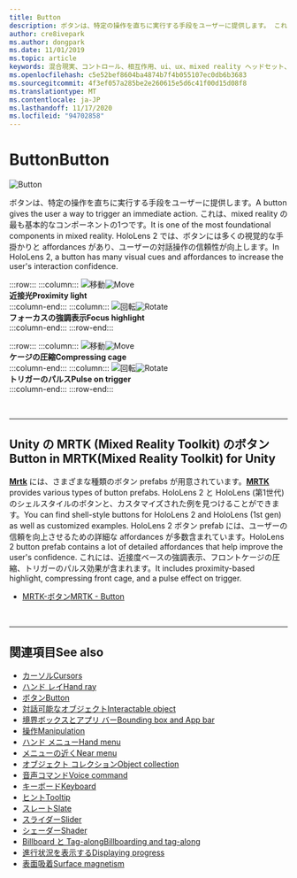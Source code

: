 ```yaml
---
title: Button
description: ボタンは、特定の操作を直ちに実行する手段をユーザーに提供します。 これは、mixed reality の最も基本的なコンポーネントの1つです。
author: cre8ivepark
ms.author: dongpark
ms.date: 11/01/2019
ms.topic: article
keywords: 混合現実、コントロール、相互作用、ui、ux、mixed reality ヘッドセット、windows mixed reality ヘッドセット、virtual reality ヘッドセット、HoloLens、MRTK、Mixed Reality Toolkit、ボタン
ms.openlocfilehash: c5e52bef8604ba4874b7f4b055107ec0db6b3683
ms.sourcegitcommit: 4f3ef057a285be2e260615e5d6c41f00d15d08f8
ms.translationtype: MT
ms.contentlocale: ja-JP
ms.lasthandoff: 11/17/2020
ms.locfileid: "94702858"
---
```

# <a name="button"></a><span data-ttu-id="215b4-105">Button</span><span class="sxs-lookup"><span data-stu-id="215b4-105">Button</span></span>

![Button](images/UX_Hero_Button.jpg)

<span data-ttu-id="215b4-107">ボタンは、特定の操作を直ちに実行する手段をユーザーに提供します。</span><span class="sxs-lookup"><span data-stu-id="215b4-107">A button gives the user a way to trigger an immediate action.</span></span> <span data-ttu-id="215b4-108">これは、mixed reality の最も基本的なコンポーネントの1つです。</span><span class="sxs-lookup"><span data-stu-id="215b4-108">It is one of the most foundational components in mixed reality.</span></span> <span data-ttu-id="215b4-109">HoloLens 2 では、ボタンには多くの視覚的な手掛かりと affordances があり、ユーザーの対話操作の信頼性が向上します。</span><span class="sxs-lookup"><span data-stu-id="215b4-109">In HoloLens 2, a button has many visual cues and affordances to increase the user's interaction confidence.</span></span> 


:::row:::
    :::column:::
       <span data-ttu-id="215b4-110">![移動](images/UX_Button_Affordance_ProximityLight.jpg)</span><span class="sxs-lookup"><span data-stu-id="215b4-110">![Move](images/UX_Button_Affordance_ProximityLight.jpg)</span></span><br>
       <span data-ttu-id="215b4-111">**近接光**</span><span class="sxs-lookup"><span data-stu-id="215b4-111">**Proximity light**</span></span><br>
    :::column-end:::
    :::column:::
       <span data-ttu-id="215b4-112">![回転](images/UX_Button_Affordance_FocusHighlight.jpg)</span><span class="sxs-lookup"><span data-stu-id="215b4-112">![Rotate](images/UX_Button_Affordance_FocusHighlight.jpg)</span></span><br>
        <span data-ttu-id="215b4-113">**フォーカスの強調表示**</span><span class="sxs-lookup"><span data-stu-id="215b4-113">**Focus highlight**</span></span><br>
    :::column-end:::
:::row-end:::

:::row:::
    :::column:::
       <span data-ttu-id="215b4-114">![移動](images/UX_Button_Affordance_Compression.jpg)</span><span class="sxs-lookup"><span data-stu-id="215b4-114">![Move](images/UX_Button_Affordance_Compression.jpg)</span></span><br>
       <span data-ttu-id="215b4-115">**ケージの圧縮**</span><span class="sxs-lookup"><span data-stu-id="215b4-115">**Compressing cage**</span></span><br>
    :::column-end:::
    :::column:::
       <span data-ttu-id="215b4-116">![回転](images/UX_Button_Affordance_Pulse.jpg)</span><span class="sxs-lookup"><span data-stu-id="215b4-116">![Rotate](images/UX_Button_Affordance_Pulse.jpg)</span></span><br>
        <span data-ttu-id="215b4-117">**トリガーのパルス**</span><span class="sxs-lookup"><span data-stu-id="215b4-117">**Pulse on trigger**</span></span><br>
    :::column-end:::
:::row-end:::

<br>


---

## <a name="button-in-mrtkmixed-reality-toolkit-for-unity"></a><span data-ttu-id="215b4-118">Unity の MRTK (Mixed Reality Toolkit) のボタン</span><span class="sxs-lookup"><span data-stu-id="215b4-118">Button in MRTK(Mixed Reality Toolkit) for Unity</span></span>
<span data-ttu-id="215b4-119">**[Mrtk](https://github.com/Microsoft/MixedRealityToolkit-Unity)** には、さまざまな種類のボタン prefabs が用意されています。</span><span class="sxs-lookup"><span data-stu-id="215b4-119">**[MRTK](https://github.com/Microsoft/MixedRealityToolkit-Unity)** provides various types of button prefabs.</span></span> <span data-ttu-id="215b4-120">HoloLens 2 と HoloLens (第1世代) のシェルスタイルのボタンと、カスタマイズされた例を見つけることができます。</span><span class="sxs-lookup"><span data-stu-id="215b4-120">You can find shell-style buttons for HoloLens 2 and HoloLens (1st gen) as well as customized examples.</span></span> <span data-ttu-id="215b4-121">HoloLens 2 ボタン prefab には、ユーザーの信頼を向上させるための詳細な affordances が多数含まれています。</span><span class="sxs-lookup"><span data-stu-id="215b4-121">HoloLens 2 button prefab contains a lot of detailed affordances that help improve the user's confidence.</span></span> <span data-ttu-id="215b4-122">これには、近接度ベースの強調表示、フロントケージの圧縮、トリガーのパルス効果が含まれます。</span><span class="sxs-lookup"><span data-stu-id="215b4-122">It includes proximity-based highlight, compressing front cage, and a pulse effect on trigger.</span></span>

* [<span data-ttu-id="215b4-123">MRTK-ボタン</span><span class="sxs-lookup"><span data-stu-id="215b4-123">MRTK - Button</span></span>](https://microsoft.github.io/MixedRealityToolkit-Unity/Documentation/README_Button.html)



<br>

---


## <a name="see-also"></a><span data-ttu-id="215b4-124">関連項目</span><span class="sxs-lookup"><span data-stu-id="215b4-124">See also</span></span>

* [<span data-ttu-id="215b4-125">カーソル</span><span class="sxs-lookup"><span data-stu-id="215b4-125">Cursors</span></span>](cursors.md)
* [<span data-ttu-id="215b4-126">ハンド レイ</span><span class="sxs-lookup"><span data-stu-id="215b4-126">Hand ray</span></span>](point-and-commit.md)
* [<span data-ttu-id="215b4-127">ボタン</span><span class="sxs-lookup"><span data-stu-id="215b4-127">Button</span></span>](button.md)
* [<span data-ttu-id="215b4-128">対話可能なオブジェクト</span><span class="sxs-lookup"><span data-stu-id="215b4-128">Interactable object</span></span>](interactable-object.md)
* [<span data-ttu-id="215b4-129">境界ボックスとアプリ バー</span><span class="sxs-lookup"><span data-stu-id="215b4-129">Bounding box and App bar</span></span>](app-bar-and-bounding-box.md)
* [<span data-ttu-id="215b4-130">操作</span><span class="sxs-lookup"><span data-stu-id="215b4-130">Manipulation</span></span>](direct-manipulation.md)
* [<span data-ttu-id="215b4-131">ハンド メニュー</span><span class="sxs-lookup"><span data-stu-id="215b4-131">Hand menu</span></span>](hand-menu.md)
* [<span data-ttu-id="215b4-132">メニューの近く</span><span class="sxs-lookup"><span data-stu-id="215b4-132">Near menu</span></span>](near-menu.md)
* [<span data-ttu-id="215b4-133">オブジェクト コレクション</span><span class="sxs-lookup"><span data-stu-id="215b4-133">Object collection</span></span>](object-collection.md)
* [<span data-ttu-id="215b4-134">音声コマンド</span><span class="sxs-lookup"><span data-stu-id="215b4-134">Voice command</span></span>](voice-input.md)
* [<span data-ttu-id="215b4-135">キーボード</span><span class="sxs-lookup"><span data-stu-id="215b4-135">Keyboard</span></span>](keyboard.md)
* [<span data-ttu-id="215b4-136">ヒント</span><span class="sxs-lookup"><span data-stu-id="215b4-136">Tooltip</span></span>](tooltip.md)
* [<span data-ttu-id="215b4-137">スレート</span><span class="sxs-lookup"><span data-stu-id="215b4-137">Slate</span></span>](slate.md)
* [<span data-ttu-id="215b4-138">スライダー</span><span class="sxs-lookup"><span data-stu-id="215b4-138">Slider</span></span>](slider.md)
* [<span data-ttu-id="215b4-139">シェーダー</span><span class="sxs-lookup"><span data-stu-id="215b4-139">Shader</span></span>](shader.md)
* [<span data-ttu-id="215b4-140">Billboard と Tag-along</span><span class="sxs-lookup"><span data-stu-id="215b4-140">Billboarding and tag-along</span></span>](billboarding-and-tag-along.md)
* [<span data-ttu-id="215b4-141">進行状況を表示する</span><span class="sxs-lookup"><span data-stu-id="215b4-141">Displaying progress</span></span>](progress.md)
* [<span data-ttu-id="215b4-142">表面吸着</span><span class="sxs-lookup"><span data-stu-id="215b4-142">Surface magnetism</span></span>](surface-magnetism.md)
